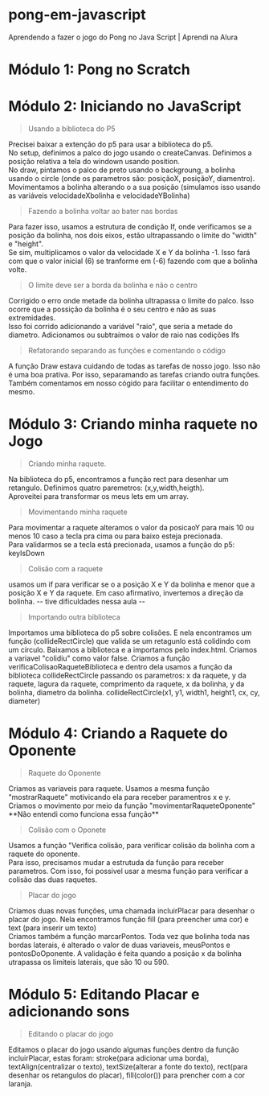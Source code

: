 # pong-em-javascript
Aprendendo a fazer o jogo do Pong no Java Script | Aprendi na Alura

<h1>Módulo 1: Pong no Scratch</h1>

<h1>Módulo 2: Iniciando no JavaScript</h1>

>Usando a biblioteca do P5
<p>Precisei baixar a extenção do p5 para usar a biblioteca do p5.<br>
No setup, definimos a palco do jogo usando o createCanvas. Definimos a posição relativa a tela do windown usando position.<br>
No draw, pintamos o palco de preto usando o backgroung, a bolinha usando o circle (onde os parametros são: posiçãoX, posiçãoY, diamentro). Movimentamos a bolinha alterando o a sua posição (simulamos isso usando as variáveis velocidadeXbolinha e velocidadeYBolinha)
</p>

>Fazendo a bolinha voltar ao bater nas bordas
<p> Para fazer isso, usamos a estrutura de condição If, onde verificamos se a posição da bolinha, nos dois eixos, estão ultrapassando o limite do "width" e "height". <br>Se sim, multiplicamos o valor da velocidade X e Y da bolinha -1. Isso fará com que o valor inicial (6) se tranforme em (-6) fazendo com que a bolinha volte.
</p>

>O limite deve ser a borda da bolinha e não o centro
<p>Corrigido o erro onde metade da bolinha ultrapassa o limite do palco. Isso ocorre que a possição da bolinha é o seu centro e não as suas extremidades.<br>Isso foi corrido adicionando a variável "raio", que seria a metade do diametro. Adicionamos ou subtraímos o valor de raio nas codições Ifs
</p>

>Refatorando separando as funções e comentando o código
<p>A função Draw estava cuidando de todas as tarefas de nosso jogo. Isso não é uma boa prativa. Por isso, separamando as tarefas criando outra funções.<br>
Também comentamos em nosso cógido para facilitar o entendimento do mesmo.
</p>

<h1>Módulo 3: Criando minha raquete no Jogo</h1>

>Criando minha raquete.
<p> Na biblioteca do p5, encontramos a função rect para desenhar um retangulo. Definimos quatro paremetros: (x,y,width,heigth).<br>
Aproveitei para transformar os meus lets em um array.
</p>

>Movimentando minha raquete
<p>Para movimentar a raquete alteramos o valor da posicaoY para mais 10 ou menos 10 caso a tecla pra cima ou para baixo esteja precionada.<br>
Para validarmos se a tecla está precionada, usamos a função do p5: keyIsDown
</p>

>Colisão com a raquete
<p>usamos um if para verificar se o a posição X e Y da bolinha e menor que a posição X e Y da raquete. Em caso afirmativo, invertemos a direção da bolinha. -- tive dificuldades nessa aula --
</p>

>Importando outra biblioteca
<p>Importamos uma biblioteca do p5 sobre colisões. E nela encontramos um função (collideRectCircle) que valida se um retagunlo está colidindo com um circulo. Baixamos a biblioteca e a importamos pelo index.html. Criamos a variavel "colidiu" como valor false. Criamos a função verificaColisaoRaqueteBiblioteca e dentro dela usamos a função da biblioteca collideRectCircle passando os parametros: x da raquete, y da raquete, lagura da raquete, comprimento da raquete, x da bolinha, y da bolinha, diametro da bolinha.
collideRectCircle(x1, y1, width1, height1, cx, cy, diameter)
</p>

<h1>Módulo 4: Criando a Raquete do Oponente</h1>

> Raquete do Oponente
<p>Criamos as variaveis para raquete. Usamos a mesma função "mostrarRaquete" motivicando ela para receber paramentros x e y.<br>
Criamos o movimento por meio da função "movimentarRaqueteOponente" **Não entendi como funciona essa função**
</p>

>Colisão com o Oponete
<p>Usamos a função "Verifica colisão, para verificar colisão da bolinha com a raquete do oponente.<br>
Para isso, precisamos mudar a estrutuda da função para receber parametros. Com isso, foi possivel usar a mesma função para verificar a colisão das duas raquetes.
</p>

>Placar do jogo
<p>Criamos duas novas funções, uma chamada incluirPlacar para desenhar o placar do jogo. Nela encontramos função fill (para preencher uma cor) e text (para inserir um texto)<br>
Criamos também a função marcarPontos. Toda vez que bolinha toda nas bordas laterais, é alterado o valor de duas variaveis, meusPontos e pontosDoOponente. A validação é feita quando a posição x da bolinha utrapassa os limiteis laterais, que são 10 ou 590.
</p>

<h1>Módulo 5: Editando Placar e adicionando sons</h1>

>Editando o placar do jogo
<p>Editamos o placar do jogo usando algumas funções dentro da função incluirPlacar, estas foram: stroke(para adicionar uma borda), textAlign(centralizar o texto), textSize(alterar a fonte do texto), rect(para desenhar os retangulos do placar), fill(color()) para prencher com a cor laranja.</p>
